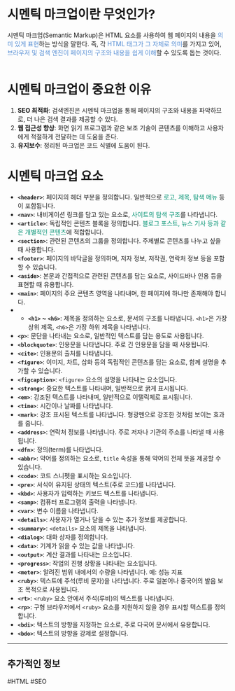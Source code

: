 
# 시멘틱 마크업이란 무엇인가?
시멘틱 마크업(Semantic Markup)은 HTML 요소를 사용하여 웹 페이지의 내용을 <font color="#548dd4">의미 있게 표현</font>하는 방식을 말한다. 즉, 각 <font color="#548dd4">HTML 태그가 그 자체로 의미</font>를 가지고 있어, <font color="#548dd4">브라우저 및 검색 엔진이 페이지의 구조와 내용을 쉽게 이해</font>할 수 있도록 돕는 것이다.

```

```

# 시멘틱 마크업이 중요한 이유

1. **SEO 최적화**: 검색엔진은 시멘틱 마크업을 통해 페이지의 구조와 내용을 파악하므로, 더 나은 검색 결과를 제공할 수 있다.
2. **웹 접근성 향상**: 화면 읽기 프로그램과 같은 보조 기술이 콘텐츠를 이해하고 사용자에게 적절하게 전달하는 데 도움을 준다. 
3. **유지보수**: 정리된 마크업은 코드 식별에 도움이 된다.

# 시멘틱 마크업 요소

- **`<header>`**: 페이지의 헤더 부분을 정의합니다. 일반적으로 <font color="#009272">로고, 제목, 탐색 메뉴</font> 등이 포함됩니다.
- **`<nav>`**: 내비게이션 링크를 담고 있는 요소로, <font color="#009272">사이트의 탐색 구조</font>를 나타냅니다.
- **`<article>`**: 독립적인 콘텐츠 블록을 정의합니다.<font color="#009272"> 블로그 포스트, 뉴스 기사 등과 같은 개별적인 콘텐츠</font>에 적합합니다.
- **`<section>`**: 관련된 콘텐츠의 그룹을 정의합니다. 주제별로 콘텐츠를 나누고 싶을 때 사용합니다.
- **`<footer>`**: 페이지의 바닥글을 정의하며, 저자 정보, 저작권, 연락처 정보 등을 포함할 수 있습니다.
- **`<aside>`**: 본문과 간접적으로 관련된 콘텐츠를 담는 요소로, 사이드바나 인용 등을 표현할 때 유용합니다.
- **`<main>`**: 페이지의 주요 콘텐츠 영역을 나타내며, 한 페이지에 하나만 존재해야 합니다.
- - **`<h1>` ~ `<h6>`**: 제목을 정의하는 요소로, 문서의 구조를 나타냅니다. `<h1>`은 가장 상위 제목, `<h6>`은 가장 하위 제목을 나타냅니다.
- **`<p>`**: 문단을 나타내는 요소로, 일반적인 텍스트를 담는 용도로 사용됩니다.
- **`<blockquote>`**: 인용문을 나타냅니다. 주로 긴 인용문을 담을 때 사용됩니다.
- **`<cite>`**: 인용문의 출처를 나타냅니다.
- **`<figure>`**: 이미지, 차트, 삽화 등의 독립적인 콘텐츠를 담는 요소로, 함께 설명을 추가할 수 있습니다.
- **`<figcaption>`**: `<figure>` 요소의 설명을 나타내는 요소입니다.
- **`<strong>`**: 중요한 텍스트를 나타내며, 일반적으로 굵게 표시됩니다.
- **`<em>`**: 강조된 텍스트를 나타내며, 일반적으로 이탤릭체로 표시됩니다.
- **`<time>`**: 시간이나 날짜를 나타냅니다.
- **`<mark>`**: 강조 표시된 텍스트를 나타냅니다. 형광펜으로 강조한 것처럼 보이는 효과를 줍니다.
- **`<address>`**: 연락처 정보를 나타냅니다. 주로 저자나 기관의 주소를 나타낼 때 사용됩니다.
- **`<dfn>`**: 정의(term)를 나타냅니다.
- **`<abbr>`**: 약어를 정의하는 요소로, `title` 속성을 통해 약어의 전체 뜻을 제공할 수 있습니다.
- **`<code>`**: 코드 스니펫을 표시하는 요소입니다.
- **`<pre>`**: 서식이 유지된 상태의 텍스트(주로 코드)를 나타냅니다.
- **`<kbd>`**: 사용자가 입력하는 키보드 텍스트를 나타냅니다.
- **`<samp>`**: 컴퓨터 프로그램의 출력을 나타냅니다.
- **`<var>`**: 변수 이름을 나타냅니다.
- **`<details>`**: 사용자가 열거나 닫을 수 있는 추가 정보를 제공합니다.
- **`<summary>`**: `<details>` 요소의 제목을 나타냅니다.
- **`<dialog>`**: 대화 상자를 정의합니다.
- **`<data>`**: 기계가 읽을 수 있는 값을 나타냅니다.
- **`<output>`**: 계산 결과를 나타내는 요소입니다.
- **`<progress>`**: 작업의 진행 상황을 나타내는 요소입니다.
- **`<meter>`**: 알려진 범위 내에서의 수량을 나타냅니다. 예: 성능 지표
- **`<ruby>`**: 텍스트에 주석(루비 문자)을 나타냅니다. 주로 일본어나 중국어의 발음 보조 목적으로 사용됩니다.
- **`<rt>`**: `<ruby>` 요소 안에서 주석(루비)의 텍스트를 나타냅니다.
- **`<rp>`**: 구형 브라우저에서 `<ruby>` 요소를 지원하지 않을 경우 표시할 텍스트를 정의합니다.
- **`<bdi>`**: 텍스트의 방향을 지정하는 요소로, 주로 다국어 문서에서 유용합니다.
- **`<bdo>`**: 텍스트의 방향을 강제로 설정합니다.

---
## 추가적인 정보






#HTML #SEO